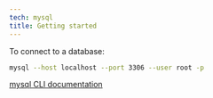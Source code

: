 ```yaml
---
tech: mysql
title: Getting started
---
```


To connect to a database:

```sh
mysql --host localhost --port 3306 --user root -p
```

[mysql CLI documentation](https://dev.mysql.com/doc/refman/5.5/en/mysql.html)
